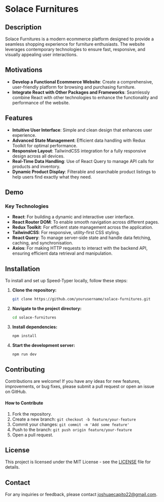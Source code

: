 # Solace Furnitures

## Description

Solace Furnitures is a modern ecommerce platform designed to provide a seamless shopping experience for furniture enthusiasts. The website leverages contemporary technologies to ensure fast, responsive, and visually appealing user interactions.

## Motivations

- **Develop a Functional Ecommerce Website**: Create a comprehensive, user-friendly platform for browsing and purchasing furniture.
- **Integrate React with Other Packages and Frameworks**: Seamlessly combine React with other technologies to enhance the functionality and performance of the website.

## Features

- **Intuitive User Interface**: Simple and clean design that enhances user experience.
- **Advanced State Management**: Efficient data handling with Redux Toolkit for optimal performance.
- **Responsive Layout**: TailwindCSS integration for a fully responsive design across all devices.
- **Real-Time Data Handling**: Use of React Query to manage API calls for products and inventory.
- **Dynamic Product Display**: Filterable and searchable product listings to help users find exactly what they need.

## **Demo**

### Key Technologies

- **React**: For building a dynamic and interactive user interface.
- **React Router DOM**: To enable smooth navigation across different pages.
- **Redux Toolkit**: For efficient state management across the application.
- **TailwindCSS**: For responsive, utility-first CSS styling.
- **React Query**: To manage server-side state and handle data fetching, caching, and synchronisation.
- **Axios**: For making HTTP requests to interact with the backend API, ensuring efficient data retrieval and manipulation.

## Installation

To install and set up Speed-Typer locally, follow these steps:

1. **Clone the repository:**
   ```bash
   git clone https://github.com/yourusername/solace-furnitures.git
   ```
2. **Navigate to the project directory:**
   ```bash
   cd solace-furnitures
   ```
3. **Install dependencies:**
   ```bash
   npm install
   ```
4. **Start the development server:**
   ```bash
   npm run dev
   ```

## Contributing

Contributions are welcome! If you have any ideas for new features, improvements, or bug fixes, please submit a pull request or open an issue on GitHub.

#### How to Contribute

1. Fork the repository.
2. Create a new branch: `git checkout -b feature/your-feature`
3. Commit your changes: `git commit -m 'Add some feature'`
4. Push to the branch: `git push origin feature/your-feature`
5. Open a pull request.

## License

This project is licensed under the MIT License - see the [LICENSE](LICENSE) file for details.

## Contact

For any inquiries or feedback, please contact [joshuaecapito22@gmail.com](mailto:joshuaecapito22@gmail.com).
